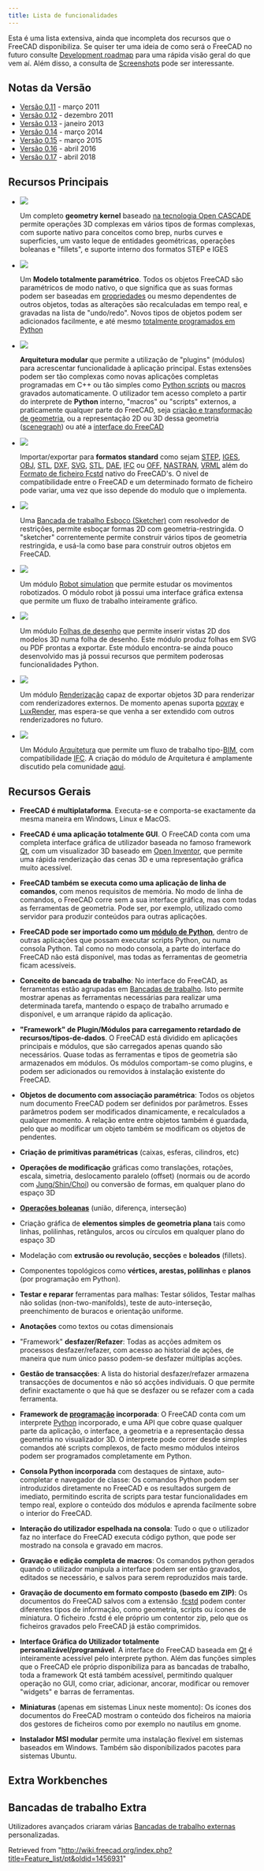 ```yaml
---
title: Lista de funcionalidades
---
```


Esta é uma lista extensiva, ainda que incompleta dos recursos que o FreeCAD disponibiliza. Se quiser ter uma ideia de como será o FreeCAD no futuro consulte [Development roadmap](/Development_roadmap/pt "Development roadmap/pt") para uma rápida visão geral do que vem aí. Além disso, a consulta de [Screenshots](/Screenshots/pt "Screenshots/pt") pode ser interessante.

## Notas da Versão

- [Versão 0.11](/Release_notes_0.11 "Release notes 0.11") - março 2011
- [Versão 0.12](/Release_notes_0.12 "Release notes 0.12") - dezembro 2011
- [Versão 0.13](/Release_notes_0.13 "Release notes 0.13") - janeiro 2013
- [Versão 0.14](/Release_notes_0.14 "Release notes 0.14") - março 2014
- [Versão 0.15](/Release_notes_0.15/pt "Release notes 0.15/pt") - março 2015
- [Versão 0.16](/Release_notes_0.16/pt "Release notes 0.16/pt") - abril 2016
- [Versão 0.17](/Release_notes_0.17/pt "Release notes 0.17/pt") - abril 2018

## Recursos Principais

- ![](/images/Feature1.jpg)

  Um completo **geometry kernel** baseado [na tecnologia Open CASCADE](http://en.wikipedia.org/wiki/Open_CASCADE) permite operações 3D complexas em vários tipos de formas complexas, com suporte nativo para conceitos como brep, nurbs curves e superficies, um vasto leque de entidades geométricas, operações boleanas e "fillets", e suporte interno dos formatos STEP e IGES

- ![](/images/Feature3.jpg)

  Um **Modelo totalmente paramétrico**. Todos os objetos FreeCAD são paramétricos de modo nativo, o que significa que as suas formas podem ser baseadas em [propriedades](/Property/pt "Property/pt") ou mesmo dependentes de outros objetos, todas as alterações são recalculadas em tempo real, e gravadas na lista de "undo/redo". Novos tipos de objetos podem ser adicionados facilmente, e até mesmo [totalmente programados em Python](/Scripted_objects/pt "Scripted objects/pt")

- ![](/images/Feature4.jpg)

  **Arquitetura modular** que permite a utilização de "plugins" (módulos) para acrescentar funcionalidade à aplicação principal. Estas extensões podem ser tão complexas como novas aplicações completas programadas em C++ ou tão simples como [Python scripts](/Power_users_hub/pt "Power users hub/pt") ou [macros](/Macros/pt "Macros/pt") gravados automaticamente. O utilizador tem acesso completo a partir do interprete de **Python** interno, "macros" ou "scripts" externos, a praticamente qualquer parte do FreeCAD, seja [criação e transformação de geometria](/Topological_data_scripting/pt "Topological data scripting/pt"), ou a representação 2D ou 3D dessa geometria ([scenegraph](/Scenegraph/pt "Scenegraph/pt")) ou até a [interface do FreeCAD](/PySide/pt "PySide/pt")

- ![](/images/Feature5.jpg)

  Importar/exportar para **formatos standard** como sejam [STEP](http://en.wikipedia.org/wiki/ISO_10303), [IGES](http://en.wikipedia.org/wiki/IGES), [OBJ](http://en.wikipedia.org/wiki/Obj), [STL](http://en.wikipedia.org/wiki/STL_%28file_format%29), [DXF](http://en.wikipedia.org/wiki/Dxf), [SVG](http://en.wikipedia.org/wiki/Svg), [STL](<http://en.wikipedia.org/wiki/STL_(file_format)>), [DAE](http://en.wikipedia.org/wiki/COLLADA), [IFC](http://en.wikipedia.org/wiki/Industry_Foundation_Classes) ou [OFF](http://people.sc.fsu.edu/~jburkardt/data/off/off.html), [NASTRAN](http://en.wikipedia.org/wiki/NASTRAN), [VRML](http://en.wikipedia.org/wiki/VRML) além do [Formato de ficheiro Fcstd](/Fcstd_file_format/pt "Fcstd file format/pt") nativo do FreeCAD's. O nivel de compatibilidade entre o FreeCAD e um determinado formato de ficheiro pode variar, uma vez que isso depende do modulo que o implementa.

- ![](/images/Feature7.jpg)

  Uma [Bancada de trabalho Esboço (Sketcher)](/Sketcher_Workbench/pt "Sketcher Workbench/pt") com resolvedor de restrições, permite esboçar formas 2D com geometria-restringida. O "sketcher" correntemente permite construir vários tipos de geometria restringida, e usá-la como base para construir outros objetos em FreeCAD.

- ![](/images/Feature9.jpg)

  Um módulo [Robot simulation](/Robot_Workbench/pt "Robot Workbench/pt") que permite estudar os movimentos robotizados. O módulo robot já possui uma interface gráfica extensa que permite um fluxo de trabalho inteiramente gráfico.

- ![](/images/Feature8.jpg)

  Um módulo [Folhas de desenho](/Drawing_Workbench/pt "Drawing Workbench/pt") que permite inserir vistas 2D dos modelos 3D numa folha de desenho. Este módulo produz folhas em SVG ou PDF prontas a exportar. Este módulo encontra-se ainda pouco desenvolvido mas já possui recursos que permitem poderosas funcionalidades Python.

- ![](/images/Feature-raytracing.jpg)

  Um módulo [Renderização](/Raytracing_Workbench/pt "Raytracing Workbench/pt") capaz de exportar objetos 3D para renderizar com renderizadores externos. De momento apenas suporta [povray](http://en.wikipedia.org/wiki/POV-Ray) e [LuxRender](http://en.wikipedia.org/wiki/LuxRender), mas espera-se que venha a ser extendido com outros renderizadores no futuro.

- ![](/images/Feature-arch.jpg)

  Um Módulo [Arquitetura](/Arch_Workbench/pt "Arch Workbench/pt") que permite um fluxo de trabalho tipo-[BIM](http://en.wikipedia.org/wiki/Building_Information_Modeling), com compatibilidade [IFC](http://en.wikipedia.org/wiki/Industry_Foundation_Classes). A criação do módulo de Arquitetura é amplamente discutido pela comunidade [aqui](http://forum.freecadweb.org/viewtopic.php?f=10&t=821).

## Recursos Gerais

- **FreeCAD é multiplataforma**. Executa-se e comporta-se exactamente da mesma maneira em Windows, Linux e MacOS.

- **FreeCAD é uma aplicação totalmente GUI**. O FreeCAD conta com uma completa interface gráfica de utilizador baseada no famoso framework [Qt](http://www.qtsoftware.com/), com um visualizador 3D baseado em [Open Inventor](http://en.wikipedia.org/wiki/open_inventor), que permite uma rápida renderização das cenas 3D e uma representação gráfica muito acessível.

- **FreeCAD também se executa como uma aplicação de linha de comandos**, com menos requisitos de memória. No modo de linha de comandos, o FreeCAD corre sem a sua interface gráfica, mas com todas as ferramentas de geometria. Pode ser, por exemplo, utilizado como servidor para produzir conteúdos para outras aplicações.

- **FreeCAD pode ser importado como um [módulo de Python](/Embedding_FreeCAD/pt "Embedding FreeCAD/pt")**, dentro de outras aplicações que possam executar scripts Python, ou numa consola Python. Tal como no modo consola, a parte do interface do FreeCAD não está disponível, mas todas as ferramentas de geometria ficam acessíveis.

- **Conceito de bancada de trabalho**: No interface do FreeCAD, as ferramentas estão agrupadas em [Bancadas de trabalho](/Workbenches/pt "Workbenches/pt"). Isto permite mostrar apenas as ferramentas necessárias para realizar uma determinada tarefa, mantendo o espaço de trabalho arrumado e disponível, e um arranque rápido da aplicação.

- **"Framework" de Plugin/Módulos para carregamento retardado de recursos/tipos-de-dados**. O FreeCAD está dividido em aplicações principais e módulos, que são carregados apenas quando são necessários. Quase todas as ferramentas e tipos de geometria são armazenados em módulos. Os módulos comportam-se como plugins, e podem ser adicionados ou removidos à instalação existente do FreeCAD.

- **Objetos de documento com associação paramétrica**: Todos os objetos num documento FreeCAD podem ser definidos por parâmetros. Esses parâmetros podem ser modificados dinamicamente, e recalculados a qualquer momento. A relação entre entre objetos também é guardada, pelo que ao modificar um objeto também se modificam os objetos de pendentes.

- **Criação de primitivas paramétricas** (caixas, esferas, cilindros, etc)

- **Operações de modificação** gráficas como translações, rotações, escala, simetria, deslocamento paralelo (offset) (normais ou de acordo com [Jung/Shin/Choi](http://www.ann.jussieu.fr/~frey/papers/meshing/Jung%20W.,%20Self-intersection%20removal%20in%20triangular%20mesh%20offsetting.pdf)) ou conversão de formas, em qualquer plano do espaço 3D

- **[Operações boleanas](http://en.wikipedia.org/wiki/Constructive_solid_geometry)** (união, diferença, interseção)

- Criação gráfica de **elementos simples de geometria plana** tais como linhas, polilinhas, retângulos, arcos ou círculos em qualquer plano do espaço 3D

- Modelação com **extrusão ou revolução, secções** e **boleados** (fillets).

- Componentes topológicos como **vértices, arestas, polilinhas** e **planos** (por programação em Python).

- **Testar e reparar** ferramentas para malhas: Testar sólidos, Testar malhas não solidas (non-two-manifolds), teste de auto-interseção, preenchimento de buracos e orientação uniforme.

- **Anotações** como textos ou cotas dimensionais

- "Framework" **desfazer/Refazer**: Todas as acções admitem os processos desfazer/refazer, com acesso ao historial de ações, de maneira que num único passo podem-se desfazer múltiplas acções.

- **Gestão de transacções**: A lista do historial desfazer/refazer armazena transacções de documentos e não só acções individuais. O que permite definir exactamente o que há que se desfazer ou se refazer com a cada ferramenta.

- **Framework de [programação](/Scripting/pt "Scripting/pt") incorporada**: O FreeCAD conta com um interprete [Python](http://www.python.org/) incorporado, e uma API que cobre quase qualquer parte da aplicação, o interface, a geometria e a representação dessa geometria no visualizador 3D. O interprete pode correr desde simples comandos até scripts complexos, de facto mesmo módulos inteiros podem ser programados completamente em Python.

- **Consola Python incorporada** com destaques de sintaxe, auto-completar e navegador de classe: Os comandos Python podem ser introduzidos diretamente no FreeCAD e os resultados surgem de imediato, permitindo escrita de scripts para testar funcionalidades em tempo real, explore o conteúdo dos módulos e aprenda facilmente sobre o interior do FreeCAD.

- **Interação do utilizador espelhada na consola**: Tudo o que o utilizador faz no interface do FreeCAD executa código python, que pode ser mostrado na consola e gravado em macros.

- **Gravação e edição completa de macros**: Os comandos python gerados quando o utilizador manipula a interface podem ser então gravados, editados se necessário, e salvos para serem reproduzidos mais tarde.

- **Gravação de documento em formato composto (basedo em ZIP)**: Os documentos do FreeCAD salvos com a extensão .[fcstd](/Fcstd_file_format "Fcstd file format") podem conter diferentes tipos de informação, como geometria, scripts ou ícones de miniatura. O ficheiro .fcstd é ele próprio um contentor zip, pelo que os ficheiros gravados pelo FreeCAD já estão comprimidos.

- **Interface Gráfica do Utilizador totalmente personalizável/programável**. A interface do FreeCAD baseada em [Qt](http://www.qtsoftware.com) é inteiramente acessível pelo interprete python. Além das funções simples que o FreeCAD ele próprio disponibiliza para as bancadas de trabalho, toda a framework Qt está também acessível, permitindo qualquer operação no GUI, como criar, adicionar, ancorar, modificar ou remover "widgets" e barras de ferramentas.

- **Miniaturas** (apenas em sistemas Linux neste momento): Os ícones dos documentos do FreeCAD mostram o conteúdo dos ficheiros na maioria dos gestores de ficheiros como por exemplo no nautilus em gnome.

- **Instalador MSI modular** permite uma instalação flexível em sistemas baseados em Windows. Também são disponibilizados pacotes para sistemas Ubuntu.

## Extra Workbenches

## Bancadas de trabalho Extra

Utilizadores avançados criaram várias [Bancadas de trabalho externas](/External_workbenches/pt "External workbenches/pt") personalizadas.

Retrieved from "<http://wiki.freecad.org/index.php?title=Feature_list/pt&oldid=1456931>"

